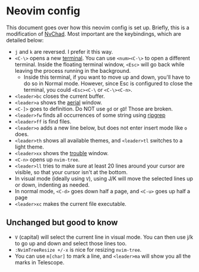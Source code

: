 # Neovim config

This document goes over how this neovim config is set up. Briefly, this is a modification of [NvChad](https://nvchad.com/). Most important are the keybindings, which are detailed below:

* `j` and `k` are reversed. I prefer it this way.
* `<C-\>` opens a new [terminal](https://github.com/akinsho/toggleterm.nvim). You can use `<num><C-\>` to open a different terminal. Inside the floating terminal window, `<Esc>` will go back while leaving the process running in the background.
    * Inside this terminal, if you want to move up and down, you'll have to do so in Normal mode. However, since Esc is configured to close the terminal, you could `<Esc><C-\` or `<C-\><C-n>`.
* `<leader>bc` closes the current buffer.
* `<leader>a` shows the [aerial](https://github.com/stevearc/aerial.nvim) window.
* `<C-]>` goes to definition. Do NOT use `gd` or `gD`! Those are broken.
* `<leader>fw` finds all occurrences of some string using [ripgrep](https://github.com/BurntSushi/ripgrep)
* `<leader>ff` is find files.
* `<leader>o` adds a new line below, but does not enter insert mode like `o` does.
* `<leader>th` shows all available themes, and `<leader>tl` switches to a light theme.
* `<leader>xx` shows the [trouble](https://github.com/folke/trouble.nvim) window.
* `<C-n>` opens up `nvim-tree`.
* `<leader>ll` tries to make sure at least 20 lines around your cursor are visible, so that your cursor isn't at the bottom.
* In visual mode (ideally using `V`), using J/K will move the selected lines up or down, indenting as needed.
* In normal mode, `<C-d>` goes down half a page, and `<C-u>` goes up half a page
* `<leader>xc` makes the current file executable.

## Unchanged but good to know

* `V` (capital) will select the current line in visual mode. You can then use j/k to go up and down and select those lines too.
* `:NvimTreeResize +/-x` is nice for resizing `nvim-tree`.
* You can use `m[char]` to mark a line, and `<leader>ma` will show you all the marks in Telescope.
